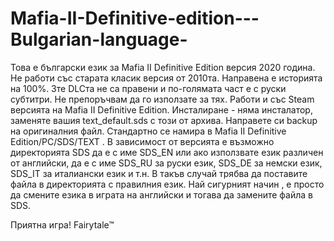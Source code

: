# Mafia-II-Definitive-edition---Bulgarian-language-

Това е български език за Mafia II Definitive Edition версия 2020 година. Не работи със старата класик версия от 2010та.
Направена е историята на 100%.
3те DLCта не са правени и по-голямата част е с руски субтитри. Не препоръчвам да го използате за тях.
Работи и със Steam версията на Mafia II Definitive Edition.
Инсталиране - няма инсталатор,  заменяте вашия text_default.sds с този от архива. Направете си backup на оригиналния файл. Стандартно се намира в Mafia II Definitive Edition/PC/SDS/TEXT . 
В зависимост от версията е възможно директорията SDS да е с име SDS_EN или ако използвате език различен от английски, да е с име SDS_RU за руски език, SDS_DE за немски език, SDS_IT за италиански език и т.н. В такъв случай трябва да поставите файла в директорията с правилния език. Най сигурният начин , е просто да смените езика в играта на английски и тогава да замените файла в SDS.

Приятна игра!
Fairytale™
